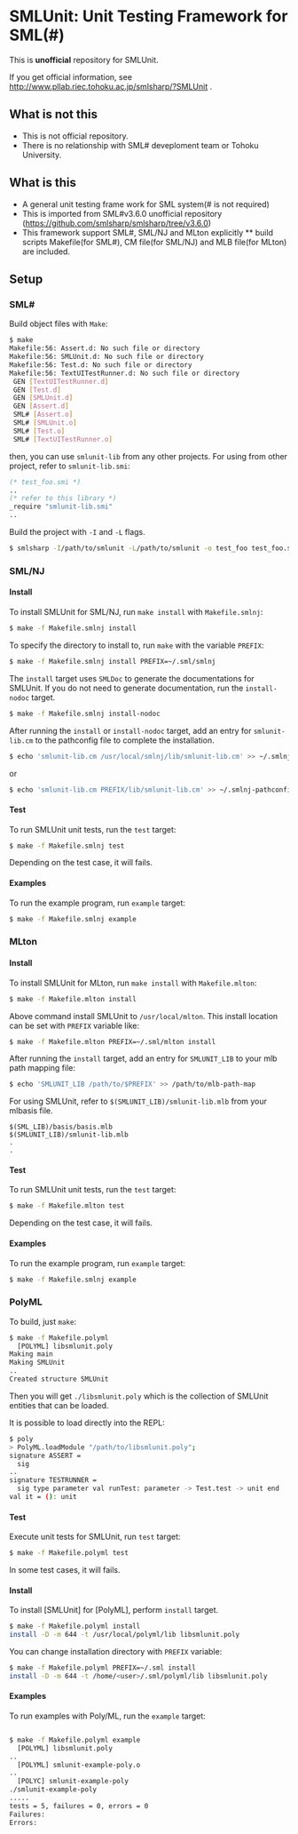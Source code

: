 SMLUnit:  Unit Testing Framework for SML(#)
============================================================

This is **unofficial** repository for SMLUnit.

If you get official information, see http://www.pllab.riec.tohoku.ac.jp/smlsharp/?SMLUnit .

What is **not** this
------------------------------

 * This is not official repository.
 * There is no relationship with SML# deveploment team or Tohoku University.

What is this
------------------------------

 * A general unit testing frame work for SML system(# is not required)
 * This is imported from SML#v3.6.0 unofficial repository (https://github.com/smlsharp/smlsharp/tree/v3.6.0)
 * This framework support SML#, SML/NJ and MLton explicitly
 ** build scripts Makefile(for SML#), CM file(for SML/NJ) and MLB file(for MLton) are included.

Setup
------------------------------

### SML&#x23;

Build object files with `Make`:

```sh
$ make
Makefile:56: Assert.d: No such file or directory
Makefile:56: SMLUnit.d: No such file or directory
Makefile:56: Test.d: No such file or directory
Makefile:56: TextUITestRunner.d: No such file or directory
 GEN [TextUITestRunner.d]
 GEN [Test.d]
 GEN [SMLUnit.d]
 GEN [Assert.d]
 SML# [Assert.o]
 SML# [SMLUnit.o]
 SML# [Test.o]
 SML# [TextUITestRunner.o]
```

then, you can use `smlunit-lib` from any other projects.
For using from other project, refer to `smlunit-lib.smi`:

```sml
(* test_foo.smi *)
..
(* refer to this library *)
_require "smlunit-lib.smi"
..
```

Build the project with `-I` and `-L` flags.

```sh
$ smlsharp -I/path/to/smlunit -L/path/to/smlunit -o test_foo test_foo.smi
```

### SML/NJ

#### Install

To install SMLUnit for SML/NJ, run `make install` with `Makefile.smlnj`:

```sh
$ make -f Makefile.smlnj install
```

To specify the directory to install to, run `make` with the variable `PREFIX`:

```sh
$ make -f Makefile.smlnj install PREFIX=~/.sml/smlnj
```

The `install` target uses `SMLDoc` to generate the documentations for SMLUnit.
If you do not need to generate documentation, run the `install-nodoc` target.

```sh
$ make -f Makefile.smlnj install-nodoc
```

After running the `install` or `install-nodoc` target, add an entry for `smlunit-lib.cm` to the pathconfig file to complete the installation.

```sh
$ echo 'smlunit-lib.cm /usr/local/smlnj/lib/smlunit-lib.cm' >> ~/.smlnj-pathconfig
```

or

```sh
$ echo 'smlunit-lib.cm PREFIX/lib/smlunit-lib.cm' >> ~/.smlnj-pathconfig
```


#### Test

To run SMLUnit unit tests, run the `test` target:

```sh
$ make -f Makefile.smlnj test
```

Depending on the test case, it will fails.


#### Examples

To run the example program, run `example` target:

```sh
$ make -f Makefile.smlnj example
```


### MLton

#### Install

To install SMLUnit for MLton, run `make install` with `Makefile.mlton`:

```sh
$ make -f Makefile.mlton install
```

Above command install SMLUnit to `/usr/local/mlton`.
This install location can be set with `PREFIX` variable like:

```sh
$ make -f Makefile.mlton PREFIX=~/.sml/mlton install
```

After running the `install` target, add an entry for `SMLUNIT_LIB` to your mlb path mapping file:

```sh
$ echo 'SMLUNIT_LIB /path/to/$PREFIX' >> /path/to/mlb-path-map
```


For using SMLUnit, refer to `$(SMLUNIT_LIB)/smlunit-lib.mlb` from your mlbasis file.

```
$(SML_LIB)/basis/basis.mlb
$(SMLUNIT_LIB)/smlunit-lib.mlb
.
.
```


#### Test

To run SMLUnit unit tests, run the `test` target:

```sh
$ make -f Makefile.mlton test
```

Depending on the test case, it will fails.


#### Examples

To run the example program, run `example` target:

```sh
$ make -f Makefile.smlnj example
```


### PolyML

To build, just `make`:

```sh
$ make -f Makefile.polyml
  [POLYML] libsmlunit.poly
Making main
Making SMLUnit
..
Created structure SMLUnit
```

Then you will get `./libsmlunit.poly` which is the collection of SMLUnit entities that can be loaded.

It is possible to load directly into the REPL:

```sh
$ poly
> PolyML.loadModule "/path/to/libsmlunit.poly";
signature ASSERT =
  sig
..
signature TESTRUNNER =
  sig type parameter val runTest: parameter -> Test.test -> unit end
val it = (): unit
```

#### Test

Execute unit tests for SMLUnit, run `test` target:

```sh
$ make -f Makefile.polyml test
```

In some test cases, it will fails.


#### Install

To install [SMLUnit] for [PolyML], perform `install` target.

```sh
$ make -f Makefile.polyml install
install -D -m 644 -t /usr/local/polyml/lib libsmlunit.poly
```

You can change installation directory with `PREFIX` variable:

```sh
$ make -f Makefile.polyml PREFIX=~/.sml install
install -D -m 644 -t /home/<user>/.sml/polyml/lib libsmlunit.poly
```

#### Examples

To run examples with Poly/ML, run the `example` target:

```sh

$ make -f Makefile.polyml example
  [POLYML] libsmlunit.poly
..
  [POLYML] smlunit-example-poly.o
..
  [POLYC] smlunit-example-poly
./smlunit-example-poly
.....
tests = 5, failures = 0, errors = 0
Failures:
Errors:
```

